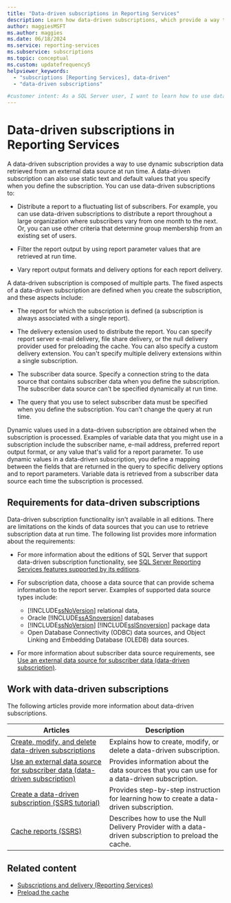 ```yaml
---
title: "Data-driven subscriptions in Reporting Services"
description: Learn how data-driven subscriptions, which provide a way to use dynamic subscription data that you retrieve from an external data source at run time.
author: maggiesMSFT
ms.author: maggies
ms.date: 06/18/2024
ms.service: reporting-services
ms.subservice: subscriptions
ms.topic: conceptual
ms.custom: updatefrequency5
helpviewer_keywords:
  - "subscriptions [Reporting Services], data-driven"
  - "data-driven subscriptions"

#customer intent: As a SQL Server user, I want to learn how to use data-driven subscriptions so that I can manage constantly changing data from my data sources.
---
```

# Data-driven subscriptions in Reporting Services

A data-driven subscription provides a way to use dynamic subscription data retrieved from an external data source at run time. A data-driven subscription can also use static text and default values that you specify when you define the subscription. You can use data-driven subscriptions to:  
  
- Distribute a report to a fluctuating list of subscribers. For example, you can use data-driven subscriptions to distribute a report throughout a large organization where subscribers vary from one month to the next. Or, you can use other criteria that determine group membership from an existing set of users.  
  
- Filter the report output by using report parameter values that are retrieved at run time.  
  
- Vary report output formats and delivery options for each report delivery.  
  
A data-driven subscription is composed of multiple parts. The fixed aspects of a data-driven subscription are defined when you create the subscription, and these aspects include:  
  
- The report for which the subscription is defined (a subscription is always associated with a single report).  
  
- The delivery extension used to distribute the report. You can specify report server e-mail delivery, file share delivery, or the null delivery provider used for preloading the cache. You can also specify a custom delivery extension. You can't specify multiple delivery extensions within a single subscription.  
  
- The subscriber data source. Specify a connection string to the data source that contains subscriber data when you define the subscription. The subscriber data source can't be specified dynamically at run time.  
  
- The query that you use to select subscriber data must be specified when you define the subscription. You can't change the query at run time.  
  
Dynamic values used in a data-driven subscription are obtained when the subscription is processed. Examples of variable data that you might use in a subscription include the subscriber name, e-mail address, preferred report output format, or any value that's valid for a report parameter. To use dynamic values in a data-driven subscription, you define a mapping between the fields that are returned in the query to specific delivery options and to report parameters. Variable data is retrieved from a subscriber data source each time the subscription is processed.  
  
## Requirements for data-driven subscriptions

Data-driven subscription functionality isn't available in all editions. There are limitations on the kinds of data sources that you can use to retrieve subscription data at run time. The following list provides more information about the requirements:  

- For more information about the editions of SQL Server that support data-driven subscription functionality, see [SQL Server Reporting Services features supported by its editions](../reporting-services-features-supported-by-the-editions-of-sql-server-2016.md).  

- For subscription data, choose a data source that can provide schema information to the report server. Examples of supported data source types include:
  - [!INCLUDE[ssNoVersion](../../includes/ssnoversion-md.md)] relational data,
  - Oracle [!INCLUDE[ssASnoversion](../../includes/ssasnoversion-md.md)] databases
  - [!INCLUDE[ssNoVersion](../../includes/ssnoversion-md.md)] [!INCLUDE[ssISnoversion](../../includes/ssisnoversion-md.md)] package data
  - Open Database Connectivity (ODBC) data sources, and Object Linking and Embedding Database (OLEDB) data sources.

- For more information about subscriber data source requirements, see [Use an external data source for subscriber data &#40;data-driven subscription&#41;](../../reporting-services/subscriptions/use-an-external-data-source-for-subscriber-data-data-driven-subscription.md).  
  
## Work with data-driven subscriptions  

The following articles provide more information about data-driven subscriptions.  
  
|Articles|Description|  
|------------|-----------------|  
|[Create, modify, and delete data-driven subscriptions](../../reporting-services/subscriptions/create-modify-and-delete-data-driven-subscriptions.md)|Explains how to create, modify, or delete a data-driven subscription.|  
|[Use an external data source for subscriber data &#40;data-driven subscription&#41;](../../reporting-services/subscriptions/use-an-external-data-source-for-subscriber-data-data-driven-subscription.md)|Provides information about the data sources that you can use for a data-driven subscription.|  
|[Create a data-driven subscription &#40;SSRS tutorial&#41;](../../reporting-services/create-a-data-driven-subscription-ssrs-tutorial.md)|Provides step-by-step instruction for learning how to create a data-driven subscription.|  
|[Cache reports &#40;SSRS&#41;](../../reporting-services/report-server/caching-reports-ssrs.md)|Describes how to use the Null Delivery Provider with a data-driven subscription to preload the cache.|  
  
## Related content

- [Subscriptions and delivery &#40;Reporting Services&#41;](../../reporting-services/subscriptions/subscriptions-and-delivery-reporting-services.md)  
- [Preload the cache](../../reporting-services/report-server/preload-the-cache-report-manager.md)  
  